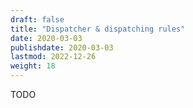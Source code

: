 ```yaml
---
draft: false
title: "Dispatcher & dispatching rules"
date: 2020-03-03
publishdate: 2020-03-03
lastmod: 2022-12-26
weight: 18
---
```


TODO